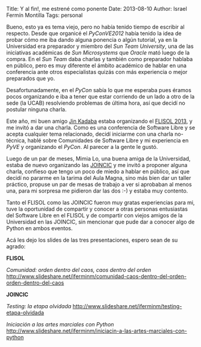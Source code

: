 Title: Y al fin!, me estrené como ponente
Date: 2013-08-10
Author: Israel Fermín Montilla
Tags: personal

Bueno, esto ya es tema viejo, pero no había tenido tiempo de escribir al
respecto. Desde que organicé el *PyConVE2012* había tenido la idea de
probar cómo me iba dando alguna ponencia o algún tutorial, ya en la
Universidad era preparador y miembro del *Sun Team University*, una de
las iniciativas académicas de *Sun Microsystems* que *Oracle* mató luego
de la compra. En el *Sun Team* daba charlas y también como preparador
hablaba en público, pero es muy diferente el ámbito académico de hablar
en una conferencia ante otros especialistas quizás con más experiencia o
mejor preparados que yo.

Desafortunadamente, en el *PyCon* sabía lo que me esperaba pues éramos
pocos organizando e iba a tener que estar corriendo de un lado a otro de
la sede (la UCAB) resolviendo problemas de última hora, así que decidí
no postular ninguna charla.

Este año, mi buen amigo [Jin
Kadaba](http://twitter.com/kadaba) estaba
organizando el [FLISOL 2013](http://flisol.org.ve),
y me invitó a dar una charla. Como es una conferencia de
Software Libre y se acepta cualquier tema relacionado, decidí iniciarme
con una charla no-técnica, hablé sobre Comunidades de Software Libre y
mi experiencia en *PyVE* y organizando el *PyCon*. Al parecer a la gente
le gustó.

Luego de un par de meses, Mimia Lo, una buena amiga de la Universidad,
estaba de nuevo organizando las
[JOINCIC](http://joincic.com.ve) y me invitó a
proponer alguna charla, confieso que tengo un poco de miedo a hablar en
público, así que decidí no pararme en la tarima del Aula Magna, sino más
bien dar un taller práctico, propuse un par de mesas de trabajo a ver si
aprobaban al menos una, para mi sorpresa me pidieron dar las dos :-) y
estaba muy contento.

Tanto el FLISOL como las JOINCIC fueron muy gratas experiencias para mi,
tuve la oportunidad de compartir y conocer a otras personas entusiastas
del Software Libre en el FLISOL y de compartir con viejos amigos de la
Universidad en las JOINCIC, sin mencionar que pude dar a conocer algo de
Python en ambos eventos.

Acá les dejo los slides de las tres presentaciones, espero sean de su
agrado:

**FLISOL**

*Comunidad: orden dentro del caos, caos dentro del orden*
<http://www.slideshare.net/iferminm/comunidad-caos-dentro-del-orden-orden-dentro-del-caos>

**JOINCIC**

*Testing: la etapa olvidada*
<http://www.slideshare.net/iferminm/testing-etapa-olvidada>

*Iniciación a las artes marciales con Python*
<http://www.slideshare.net/iferminm/iniciacin-a-las-artes-marciales-con-python>
